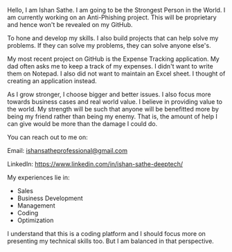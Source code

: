 Hello, I am Ishan Sathe. I am going to be the Strongest Person in the World.
I am currently working on an Anti-Phishing project. This will be proprietary and hence won't be revealed on my GitHub.

To hone and develop my skills. I also build projects that can help solve my problems. If they can solve my problems, they can solve anyone else's.

My most recent project on GitHub is the Expense Tracking application. My dad often asks me to keep a track of my expenses. I didn't want to write them on Notepad.
I also did not want to maintain an Excel sheet. I thought of creating an application instead.

As I grow stronger, I choose bigger and better issues. I also focus more towards business cases and real world value. I believe in providing value to the world.
My strength will be such that anyone will be benefitted more by being my friend rather than being my enemy.
That is, the amount of help I can give would be more than the damage I could do.

You can reach out to me on:

Email: ishansatheprofessional@gmail.com

LinkedIn: https://www.linkedin.com/in/ishan-sathe-deeptech/

My experiences lie in:
- Sales
- Business Development
- Management
- Coding
- Optimization

I understand that this is a coding platform and I should focus more on presenting my technical skills too. But I am balanced in that perspective.


<!---
ishansathe/ishansathe is a ✨ special ✨ repository because its `README.md` (this file) appears on your GitHub profile.
You can click the Preview link to take a look at your changes.
--->
